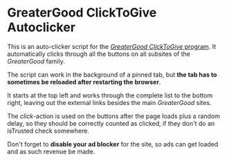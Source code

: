 # GreaterGood ClickToGive Autoclicker
This is an auto-clicker script for the [*GreaterGood* *ClickToGive* program](https://greatergood.com).
It automatically clicks through all the buttons on all subsites of the *GreaterGood* family.

The script can work in the background of a pinned tab, but **the tab has to sometimes be reloaded after restarting the browser**.

It starts at the top left and works through the complete list to the bottom right, leaving out the external links besides the main *GreaterGood* sites.

The *click*-action is used on the buttons after the page loads plus a random delay, so they should be correctly counted as clicked, if they don't do an isTrusted check somewhere.

Don't forget to **disable your ad blocker** for the site, so ads can get loaded and as such revenue be made.
